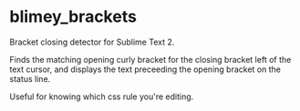 blimey_brackets
===============

Bracket closing detector for Sublime Text 2.

Finds the matching opening curly bracket for the closing bracket left of the text cursor, and displays the text preceeding the opening bracket on the status line.

Useful for knowing which css rule you're editing.
